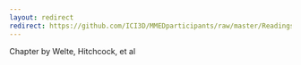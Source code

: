 ```yaml
---
layout: redirect
redirect: https://github.com/ICI3D/MMEDparticipants/raw/master/Readings/WelteWilliamsHitchcock.pdf
---
```


Chapter by Welte, Hitchcock, et al
